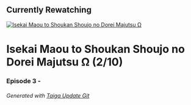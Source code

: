 ﻿
## Currently Rewatching

[![Isekai Maou to Shoukan Shoujo no Dorei Majutsu &#937;](https://s4.anilist.co/file/anilistcdn/media/anime/cover/medium/bx117448-bsPgVDD85sjB.jpg)](https://anilist.co/anime/117448)

# Isekai Maou to Shoukan Shoujo no Dorei Majutsu &#937; (2/10)

### Episode 3 - 

###### *Generated with [Taiga Update Git](https://github.com/nike4613/taiga-update-git)*